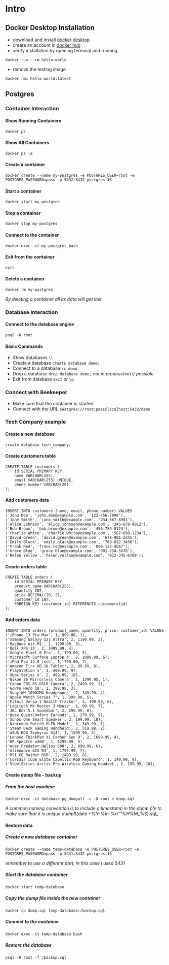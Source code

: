# Intro

## Docker Desktop Installation
- download and install [docker desktop](https://www.docker.com/products/docker-desktop/)
- create an account in [docker hub](https://hub.docker.com/signup)
- verify installation by opening terminal and running
```
docker run --rm hello-world
```
- remove the testing image
```
docker rmi hello-world:latest
```

## Postgres

### Container Interaction

#### Show Running Containers
```
docker ps
```

#### Show All Containers
```
docker ps -a
```

#### Create a container
```
docker create --name my-postgres -e POSTGRES_USER=root -e POSTGRES_PASSWORD=pass -p 5432:5432 postgres:16
```

#### Start a container
```
docker start my-postgres
```

#### Stop a container
```
docker stop my-postgres
```

#### Connect to the container
```
docker exec -it my-postgres bash
```

#### Exit from the container
```
exit
```

#### Delete a container
```
docker rm my-postgres
```
_By deleting a container all its data will get lost._

### Database Interaction

#### Connect to the database engine
```
psql -U root
```

#### Basic Commands
- Show databases `\l`
- Create a database `create database demo;`
- Connect to a database `\c demo`
- Drop a database `drop database demo;` _not in prodcuction if possible_
- Exit from database `exit` or `\q`

### Connect with Beekeeper
- Make sure that the container is started
- Connect with the URL `postgres://root:pass@localhost:5432/demo`

### Tech Company example

#### Create a new database
```
create database tech_company;
```

#### Create customers table
```
CREATE TABLE customers (
    id SERIAL PRIMARY KEY,
    name VARCHAR(255),
    email VARCHAR(255) UNIQUE,
    phone_number VARCHAR(20)
);
```

#### Add customers data
```
INSERT INTO customers (name, email, phone_number) VALUES
('John Doe', 'john.doe@example.com', '123-456-7890'),
('Jane Smith', 'jane.smith@example.com', '234-567-8901'),
('Alice Johnson', 'alice.johnson@example.com', '345-678-9012'),
('Bob Brown', 'bob.brown@example.com', '456-789-0123'),
('Charlie White', 'charlie.white@example.com', '567-890-1234'),
('David Green', 'david.green@example.com', '678-901-2345'),
('Emily Black', 'emily.black@example.com', '789-012-3456'),
('Frank Red', 'frank.red@example.com', '890-123-4567'),
('Grace Blue', 'grace.blue@example.com', '901-234-5678'),
('Helen Yellow', 'helen.yellow@example.com', '012-345-6789');
```

#### Create orders table
```
CREATE TABLE orders (
    id SERIAL PRIMARY KEY,
    product_name VARCHAR(255),
    quantity INT,
    price DECIMAL(10, 2),
    customer_id INT,
    FOREIGN KEY (customer_id) REFERENCES customers(id)
);
```

#### Add orders data
```
INSERT INTO orders (product_name, quantity, price, customer_id) VALUES
('iPhone 13 Pro Max', 1, 999.00, 1),
('Samsung Galaxy S21 Ultra', 2, 1199.99, 2),
('MacBook Air M1', 1, 1299.00, 3),
('Dell XPS 15', 2, 1499.99, 4),
('Google Pixel 6 Pro', 1, 799.00, 5),
('Microsoft Surface Laptop 4', 2, 1099.99, 6),
('iPad Pro 12.9 inch', 1, 799.00, 7),
('Amazon Fire HD 10 Tablet', 2, 99.99, 8),
('PlayStation 5', 1, 499.99, 9),
('Xbox Series X', 2, 499.99, 10),
('Nikon Z6 Mirrorless Camera', 1, 1399.95, 1),
('Canon EOS R5 DSLR Camera', 2, 2499.99, 2),
('GoPro Hero 10', 1, 399.99, 3),
('Sony WH-1000XM4 Headphones', 2, 349.99, 4),
('Apple Watch Series 7', 1, 399.00, 5),
('Fitbit Versa 3 Health Tracker', 2, 199.99, 6),
('Logitech MX Master 3 Mouse', 1, 99.99, 7),
('JBL Bar 5.1 Soundbar', 2, 299.99, 8),
('Bose QuietComfort Earbuds', 1, 279.99, 9),
('Sonos One Smart Speaker', 2, 199.99, 10),
('Nintendo Switch OLED Model', 1, 349.99, 1),
('Steam Deck Gaming Handheld', 2, 519.99, 2),
('ASUS ROG Zephyrus G14', 1, 1599.99, 3),
('Lenovo ThinkPad X1 Carbon Gen 9', 2, 1699.99, 4),
('HP Spectre x360', 1, 1299.99, 5),
('Acer Predator Helios 500', 2, 899.99, 6),
('Alienware m15 R4', 1, 1799.99, 7),
('MSI GE Raider RGB', 2, 1499.99, 8),
('Corsair iCUE Elite Capellix RGB Keyboard', 1, 149.99, 9),
('SteelSeries Arctis Pro Wireless Gaming Headset', 2, 199.99, 10);
```

#### Create dump file - backup

##### From the host machine
```
docker exec -it database pg_dumpall -c -U root > dump.sql
```
_A common naming convention is to include a timestamp in the dump file to make sure that it is unique dump_$(date +%Y-%m-%d"_"%H_%M_%S).sql_

#### Restore data

##### Create a new database container
```
docker create --name temp-database -e POSTGRES_USER=root -e POSTGRES_PASSWORD=pass -p 5431:5432 postgres:16
```
_remember to use a different port, in this case I used 5431_

##### Start the database container
```
docker start temp-database
```

##### Copy the dump file inside the new container
```
docker cp dump.sql temp-database:/backup.sql
```

##### Connect to the container
```
docker exec -it temp-database bash
```

##### Restore the database
```
psql -U root -f /backup.sql
```
